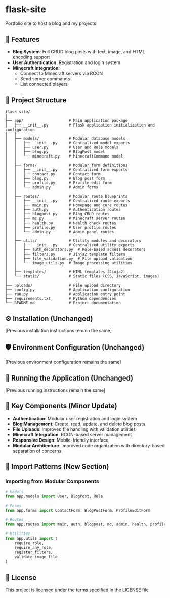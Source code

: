 # flask-site
Portfolio site to host a blog and my projects

## 📌 Features

- **Blog System**: Full CRUD blog posts with text, image, and HTML encoding support
- **User Authentication**: Registration and login system
- **Minecraft Integration**:
  - Connect to Minecraft servers via RCON
  - Send server commands
  - List connected players

## 📂 Project Structure

```
flask-site/
│
├── app/                    # Main application package
│   ├── __init__.py         # Flask application initialization and configuration
│   │
│   ├── models/             # Modular database models
│   │   ├── __init__.py     # Centralized model exports
│   │   ├── user.py         # User and Role models
│   │   ├── blog.py         # BlogPost model
│   │   └── minecraft.py    # MinecraftCommand model
│   │
│   ├── forms/              # Modular form definitions
│   │   ├── __init__.py     # Centralized form exports
│   │   ├── contact.py      # Contact form
│   │   ├── blog.py         # Blog post form
│   │   ├── profile.py      # Profile edit form
│   │   └── admin.py        # Admin forms
│   │
│   ├── routes/             # Modular route blueprints
│   │   ├── __init__.py     # Centralized route exports
│   │   ├── main.py         # Homepage and core routes
│   │   ├── auth.py         # Authentication routes
│   │   ├── blogpost.py     # Blog CRUD routes
│   │   ├── mc.py           # Minecraft server routes
│   │   ├── health.py       # Health check routes
│   │   ├── profile.py      # User profile routes
│   │   └── admin.py        # Admin panel routes
│   │
│   ├── utils/              # Utility modules and decorators
│   │   ├── __init__.py     # Centralized utility exports
│   │   ├── auth_decorators.py  # Role-based access decorators
│   │   ├── filters.py      # Jinja2 template filters
│   │   ├── file_validation.py  # File upload validation
│   │   └── image_utils.py  # Image processing utilities
│   │
│   ├── templates/          # HTML templates (Jinja2)
│   └── static/             # Static files (CSS, JavaScript, images)
│
├── uploads/                # File upload directory
├── config.py               # Application configuration
├── run.py                  # Application entry point
├── requirements.txt        # Python dependencies
└── README.md               # Project documentation
```

## ⚙️ Installation (Unchanged)

[Previous installation instructions remain the same]

## 🛡️ Environment Configuration (Unchanged)

[Previous environment configuration remains the same]

## 🚀 Running the Application (Unchanged)

[Previous running instructions remain the same]

## 🔧 Key Components (Minor Update)

- **Authentication**: Modular user registration and login system
- **Blog Management**: Create, read, update, and delete blog posts
- **File Uploads**: Improved file handling with validation utilities
- **Minecraft Integration**: RCON-based server management
- **Responsive Design**: Mobile-friendly interface
- **Modular Architecture**: Improved code organization with directory-based separation of concerns

## 📝 Import Patterns (New Section)

### Importing from Modular Components

```python
# Models
from app.models import User, BlogPost, Role

# Forms
from app.forms import ContactForm, BlogPostForm, ProfileEditForm

# Routes
from app.routes import main, auth, blogpost, mc, admin, health, profile

# Utilities
from app.utils import (
    require_role,
    require_any_role,
    register_filters,
    validate_image_file
)
```

## 📝 License

This project is licensed under the terms specified in the LICENSE file.
